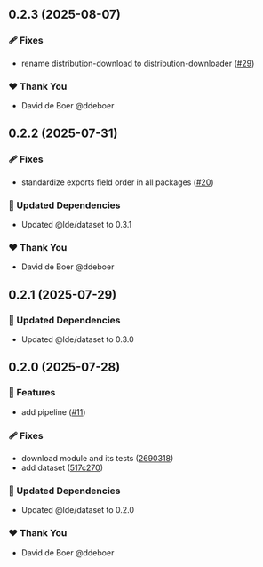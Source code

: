 ## 0.2.3 (2025-08-07)

### 🩹 Fixes

- rename distribution-download to distribution-downloader ([#29](https://github.com/ldengine/lde/pull/29))

### ❤️ Thank You

- David de Boer @ddeboer

## 0.2.2 (2025-07-31)

### 🩹 Fixes

- standardize exports field order in all packages ([#20](https://github.com/ldengine/lde/pull/20))

### 🧱 Updated Dependencies

- Updated @lde/dataset to 0.3.1

### ❤️ Thank You

- David de Boer @ddeboer

## 0.2.1 (2025-07-29)

### 🧱 Updated Dependencies

- Updated @lde/dataset to 0.3.0

## 0.2.0 (2025-07-28)

### 🚀 Features

- add pipeline ([#11](https://github.com/ldengine/lde/pull/11))

### 🩹 Fixes

- download module and its tests ([2690318](https://github.com/ldengine/lde/commit/2690318))
- add dataset ([517c270](https://github.com/ldengine/lde/commit/517c270))

### 🧱 Updated Dependencies

- Updated @lde/dataset to 0.2.0

### ❤️ Thank You

- David de Boer @ddeboer
